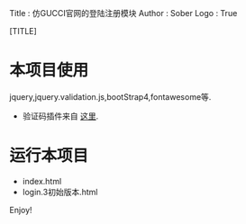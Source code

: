 Title         : 仿GUCCI官网的登陆注册模块
Author        : Sober
Logo          : True

[TITLE]

# 本项目使用 

jquery,jquery.validation.js,bootStrap4,fontawesome等.

* 验证码插件来自 [这里].

# 运行本项目

* index.html
* login.3初始版本.html

Enjoy!

[这里]: http://www.jq22.com/yanshi13064